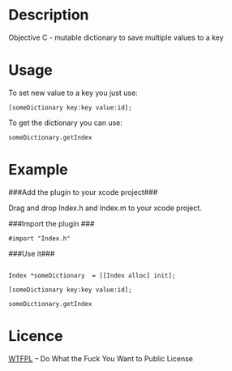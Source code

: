 Description
===========

Objective C - mutable dictionary to save multiple values to a key

Usage
===========

To set new value to a key you just use:

```objc
[someDictionary key:key value:id];
```
To get the dictionary you can use:

```objc
someDictionary.getIndex
```

Example
=====

###Add the plugin to your xcode project###


Drag and drop Index.h and Index.m to your xcode project.


###Import the plugin ###


```objc
#import "Index.h"
```

###Use it###

```objc 

Index *someDictionary  = [[Index alloc] init];

[someDictionary key:key value:id];

someDictionary.getIndex

```

Licence
=======

[WTFPL](http://www.wtfpl.net/) – Do What the Fuck You Want to Public License

